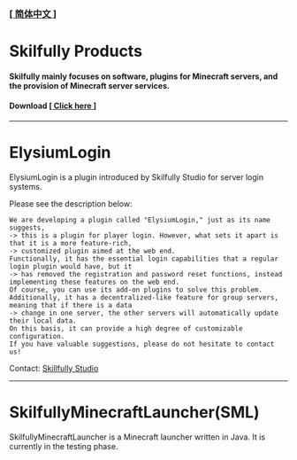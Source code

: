 ### [[ 简体中文 ]](README.md)
##
# Skilfully Products
#### Skilfully mainly focuses on software, plugins for Minecraft servers, and the provision of Minecraft server services.
#### Download [[ Click here ]](Releases)
---
# ElysiumLogin
ElysiumLogin is a plugin introduced by Skilfully Studio for server login systems.

Please see the description below:
```
We are developing a plugin called "ElysiumLogin," just as its name suggests, 
-> this is a plugin for player login. However, what sets it apart is that it is a more feature-rich, 
-> customized plugin aimed at the web end. 
Functionally, it has the essential login capabilities that a regular login plugin would have, but it
-> has removed the registration and password reset functions, instead implementing these features on the web end.
Of course, you can use its add-on plugins to solve this problem.
Additionally, it has a decentralized-like feature for group servers, meaning that if there is a data
-> change in one server, the other servers will automatically update their local data.
On this basis, it can provide a high degree of customizable configuration.
If you have valuable suggestions, please do not hesitate to contact us!
```
Contact: [Skillfully Studio](./Skilfully/Contact.md)

---
# SkilfullyMinecraftLauncher(SML)
SkilfullyMinecraftLauncher is a Minecraft launcher written in Java.
It is currently in the testing phase.
